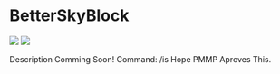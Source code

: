 # BetterSkyBlock
[![](https://poggit.pmmp.io/shield.state/BetterSkyBlock)](https://poggit.pmmp.io/p/BetterSkyBlock)
[![](https://poggit.pmmp.io/shield.api/BetterSkyBlock)](https://poggit.pmmp.io/p/BetterSkyBlock)


Description Comming Soon! Command: /is
Hope PMMP Aproves This.

